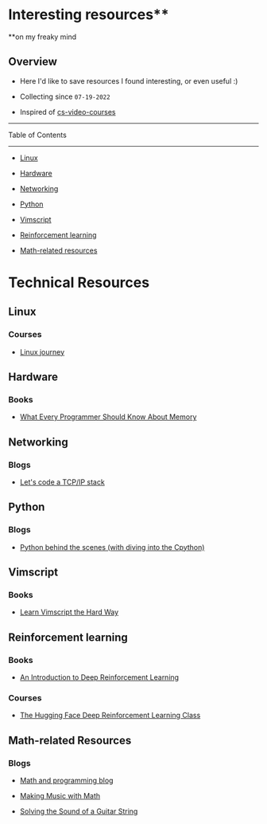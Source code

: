 # Interesting resources\*\*

\*\*on my freaky mind

## Overview

- Here I'd like to save resources I found interesting, or even useful :)

- Collecting since `07-19-2022`

- Inspired of [cs-video-courses](https://github.com/Developer-Y/cs-video-courses)

---

Table of Contents

---

- [Linux](#linux)

- [Hardware](#hardware)
- [Networking](#networking)
- [Python](#python)
- [Vimscript](#vimscript)
- [Reinforcement learning](#reinforcement-learning)
- [Math-related resources](#math-related-resources)

# Technical Resources

## Linux

### Courses

- [Linux journey](https://linuxjourney.com/)

## Hardware

### Books

- [What Every Programmer Should Know About Memory](https://akkadia.org/drepper/cpumemory.pdf)

## Networking

### Blogs

- [Let's code a TCP/IP stack](https://www.saminiir.com/lets-code-tcp-ip-stack-1-ethernet-arp/)

## Python

### Blogs

- [Python behind the scenes (with diving into the Cpython)](https://tenthousandmeters.com/)

## Vimscript

### Books

- [Learn Vimscript the Hard Way](https://learnvimscriptthehardway.stevelosh.com/)

## Reinforcement learning

### Books

- [An Introduction to Deep Reinforcement Learning](https://arxiv.org/pdf/1811.12560.pdf)

### Courses

- [The Hugging Face Deep Reinforcement Learning Class](https://github.com/huggingface/deep-rl-class)

## Math-related Resources

### Blogs

- [Math and programming blog](https://jeremykun.com/)

- [Making Music with Math](https://aatishb.com/stringmath/)

- [Solving the Sound of a Guitar String](http://large.stanford.edu/courses/2007/ph210/pelc2/)
